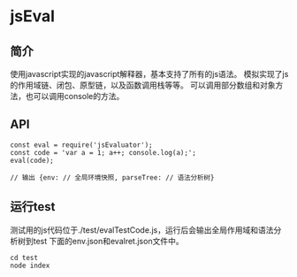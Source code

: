 # jsEval

## 简介

使用javascript实现的javascript解释器，基本支持了所有的js语法。
模拟实现了js的作用域链、闭包、原型链，以及函数调用栈等等。
可以调用部分数组和对象方法，也可以调用console的方法。

## API
```
const eval = require('jsEvaluator');
const code = 'var a = 1; a++; console.log(a);';
eval(code);

// 输出 {env: // 全局环境快照, parseTree: // 语法分析树}
```

## 运行test
测试用的js代码位于./test/evalTestCode.js，运行后会输出全局作用域和语法分析树到test
下面的env.json和evalret.json文件中。

```
cd test
node index
```